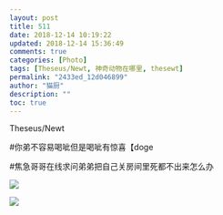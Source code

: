 ```yaml
---
layout: post
title: 511
date: 2018-12-14 10:19:22
updated: 2018-12-14 15:36:49
comments: true
categories: [Photo]
tags: [Theseus/Newt, 神奇动物在哪里, thesewt]
permalink: "2433ed_12d046899"
author: "猫厨"
description: ""
toc: true
---
```


<p>Theseus/Newt</p> 
<p>#你弟不容易喝呲但是喝呲有惊喜【doge</p> 
<p>#焦急哥哥在线求问弟弟把自己关房间里死都不出来怎么办</p>

![](/img/img_cVZNdzJtQk9JV2NGckVUeUREZUpSSDlLOTE5THlXQk55VExzMldQa214MERWVjViK0N6REJ3PT0.jpg)

![](/img/img_cVZNdzJtQk9JV2NrbklvOHFXaGNXRWYrTFNJUzNLS3pJci9qOEVsbHdOZmdFcVV4TDQxRXBRPT0.jpg)
